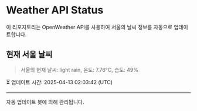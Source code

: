
# Weather API Status

이 리포지토리는 OpenWeather API를 사용하여 서울의 날씨 정보를 자동으로 업데이트합니다.

## 현재 서울 날씨
> 서울의 현재 날씨: light rain, 온도: 7.76°C, 습도: 49%

⏳ 업데이트 시간: 2025-04-13 02:03:42 (UTC)

---
자동 업데이트 봇에 의해 관리됩니다.
